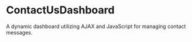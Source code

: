 # ContactUsDashboard
A dynamic dashboard utilizing AJAX and JavaScript for managing contact messages.
